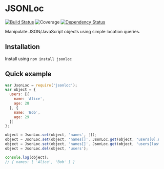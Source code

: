 JSONLoc
==================

[![Build Status](https://travis-ci.org/mauritsl/node-jsonloc.svg?branch=master)](https://travis-ci.org/mauritsl/node-jsonloc)
![Coverage](http://img.shields.io/badge/coverage-100%25-brightgreen.svg?style=flat)
[![Dependency Status](https://david-dm.org/mauritsl/node-jsonloc.svg)](https://david-dm.org/mauritsl/node-jsonloc)

Manipulate JSON/JavaScript objects using simple location queries.

## Installation

Install using ``npm install jsonloc``

## Quick example

```javascript
var JsonLoc = require('jsonloc');
var object = {
  users: [{
    name: 'Alice',
    age: 28
  }, {
    name: 'Bob',
    age: 29
  }]
};

object = JsonLoc.set(object, 'names', []);
object = JsonLoc.set(object, 'names[]', JsonLoc.get(object, 'users[0].name'));
object = JsonLoc.set(object, 'names[]', JsonLoc.get(object, 'users[last].name'));
object = JsonLoc.del(object, 'users');

console.log(object);
// { names: [ 'Alice', 'Bob' ] }
```
